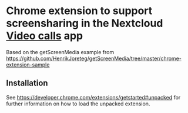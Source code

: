 # Chrome extension to support screensharing in the Nextcloud [Video calls](https://github.com/nextcloud/spreed) app

Based on the getScreenMedia example from
https://github.com/HenrikJoreteg/getScreenMedia/tree/master/chrome-extension-sample


## Installation

See https://developer.chrome.com/extensions/getstarted#unpacked for further
information on how to load the unpacked extension.
